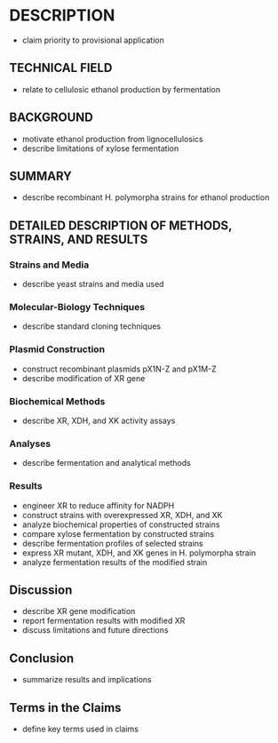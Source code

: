 # DESCRIPTION

- claim priority to provisional application

## TECHNICAL FIELD

- relate to cellulosic ethanol production by fermentation

## BACKGROUND

- motivate ethanol production from lignocellulosics
- describe limitations of xylose fermentation

## SUMMARY

- describe recombinant H. polymorpha strains for ethanol production

## DETAILED DESCRIPTION OF METHODS, STRAINS, AND RESULTS

### Strains and Media

- describe yeast strains and media used

### Molecular-Biology Techniques

- describe standard cloning techniques

### Plasmid Construction

- construct recombinant plasmids pX1N-Z and pX1M-Z
- describe modification of XR gene

### Biochemical Methods

- describe XR, XDH, and XK activity assays

### Analyses

- describe fermentation and analytical methods

### Results

- engineer XR to reduce affinity for NADPH
- construct strains with overexpressed XR, XDH, and XK
- analyze biochemical properties of constructed strains
- compare xylose fermentation by constructed strains
- describe fermentation profiles of selected strains
- express XR mutant, XDH, and XK genes in H. polymorpha strain
- analyze fermentation results of the modified strain

## Discussion

- describe XR gene modification
- report fermentation results with modified XR
- discuss limitations and future directions

## Conclusion

- summarize results and implications

## Terms in the Claims

- define key terms used in claims

